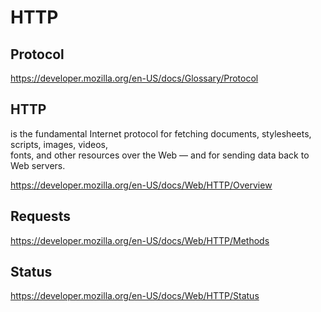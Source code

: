 # HTTP  

## Protocol

https://developer.mozilla.org/en-US/docs/Glossary/Protocol


## HTTP  

is the fundamental Internet protocol for fetching documents, stylesheets, scripts, images, videos,  
fonts, and other resources over the Web — and for sending data back to Web servers.

https://developer.mozilla.org/en-US/docs/Web/HTTP/Overview


## Requests  

https://developer.mozilla.org/en-US/docs/Web/HTTP/Methods

## Status  

https://developer.mozilla.org/en-US/docs/Web/HTTP/Status

